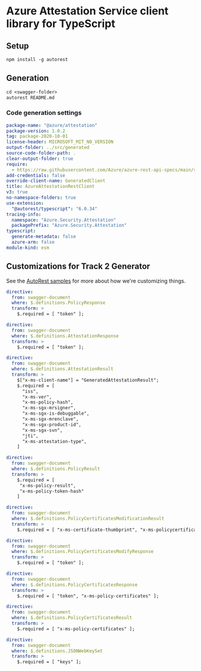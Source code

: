 # Azure Attestation Service client library for TypeScript

## Setup

```ps
npm install -g autorest
```

## Generation

```ps
cd <swagger-folder>
autorest README.md
```

### Code generation settings

```yaml
package-name: "@azure/attestation"
package-version: 1.0.2
tag: package-2020-10-01
license-header: MICROSOFT_MIT_NO_VERSION
output-folder: ../src/generated
source-code-folder-path: .
clear-output-folder: true
require: 
  - https://raw.githubusercontent.com/Azure/azure-rest-api-specs/main/specification/attestation/data-plane/readme.md
add-credentials: false
override-client-name: GeneratedClient
title: AzureAttestationRestClient
v3: true
no-namespace-folders: true
use-extension:
  "@autorest/typescript": "6.0.34"
tracing-info:
  namespace: "Azure.Security.Attestation"
  packagePrefix: "Azure.Security.Attestation"
typescript:
  generate-metadata: false
  azure-arm: false
module-kind: esm
```

## Customizations for Track 2 Generator

See the [AutoRest samples](https://github.com/Azure/autorest/tree/master/Samples/3b-custom-transformations)
for more about how we're customizing things.

```yaml
directive:
  from: swagger-document
  where: $.definitions.PolicyResponse
  transform: >
    $.required = [ "token" ];
```

```yaml
directive:
  from: swagger-document
  where: $.definitions.AttestationResponse
  transform: >
    $.required = [ "token" ];
```

```yaml
directive:
  from: swagger-document
  where: $.definitions.AttestationResult
  transform: >
    $["x-ms-client-name"] = "GeneratedAttestationResult";
    $.required = [ 
      "iss",
      "x-ms-ver",
      "x-ms-policy-hash", 
      "x-ms-sgx-mrsigner", 
      "x-ms-sgx-is-debuggable",
      "x-ms-sgx-mrenclave",
      "x-ms-sgx-product-id",
      "x-ms-sgx-svn",
      "jti",
      "x-ms-attestation-type",
    ]
```

```yaml
directive:
  from: swagger-document
  where: $.definitions.PolicyResult
  transform: >
    $.required = [ 
     "x-ms-policy-result",
     "x-ms-policy-token-hash"
    ]
```

```yaml
directive:
  from: swagger-document
  where: $.definitions.PolicyCertificatesModificationResult
  transform: >
    $.required = [ "x-ms-certificate-thumbprint", "x-ms-policycertificates-result" ]
```

```yaml
directive:
  from: swagger-document
  where: $.definitions.PolicyCertificatesModifyResponse
  transform: >
    $.required = [ "token" ];
```

```yaml
directive:
  from: swagger-document
  where: $.definitions.PolicyCertificatesResponse
  transform: >
    $.required = [ "token", "x-ms-policy-certificates" ];
```

```yaml
directive:
  from: swagger-document
  where: $.definitions.PolicyCertificatesResult
  transform: >
    $.required = [ "x-ms-policy-certificates" ];
```

```yaml
directive:
  from: swagger-document
  where: $.definitions.JSONWebKeySet
  transform: >
    $.required = [ "keys" ];
```
